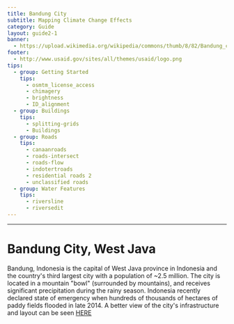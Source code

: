 ```yaml
---
title: Bandung City
subtitle: Mapping Climate Change Effects
category: Guide
layout: guide2-1
banner: 
  - https://upload.wikimedia.org/wikipedia/commons/thumb/8/82/Bandung_city_centre%2C_July_2014.jpg/2560px-Bandung_city_centre%2C_July_2014.jpg
footer:
  - http://www.usaid.gov/sites/all/themes/usaid/logo.png
tips:
  - group: Getting Started
    tips:
      - osmtm_license_access
      - chimagery
      - brightness
      - ID_alignment
  - group: Buildings
    tips:
      - splitting-grids
      - Buildings
  - group: Roads
    tips:
      - canaanroads
      - roads-intersect	
      - roads-flow
      - indotertroads
      - residential roads 2
      - unclassified roads
  - group: Water Features
    tips:
      - riversline
      - riversedit
---
```


<div id="test" class="col-lg-5 col-sm-6">
<hr class="section-heading-spacer">
<div class="clearfix"></div>

<h1 class="section-heading">Bandung City, West Java</h1>

Bandung, Indonesia is the capital of West Java province in Indonesia and the country's third largest city with a population of ~2.5 million. The city is located in a mountain "bowl" (surrounded by mountains), and receives significant precipitation during the rainy season. Indonesia recently declared state of emergency when hundreds of thousands of hectares of paddy fields flooded in late 2014. A better view of the city's infrastructure and layout can be seen 
<a href="https://www.youtube.com/watch?v=hwP8whJwvw8">HERE</a>

</div>

